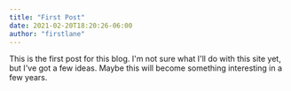 ```yaml
---
title: "First Post"
date: 2021-02-20T18:20:26-06:00
author: "firstlane"
---
```


This is the first post for this blog. I'm not sure what I'll do with this site yet, but I've got a few ideas. Maybe this will become something interesting in a few years.
